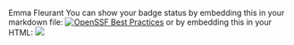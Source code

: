 Emma Fleurant
You can show your badge status by embedding this in your markdown file:
[![OpenSSF Best Practices](https://www.bestpractices.dev/projects/10318/badge)](https://www.bestpractices.dev/projects/10318)
or by embedding this in your HTML:
<a href="https://www.bestpractices.dev/projects/10318"><img src="https://www.bestpractices.dev/projects/10318/badge"></a>

